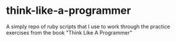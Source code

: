 # think-like-a-programmer
A simply repo of ruby scripts that I use to work through the practice exercises from the book "Think Like A Programmer"

